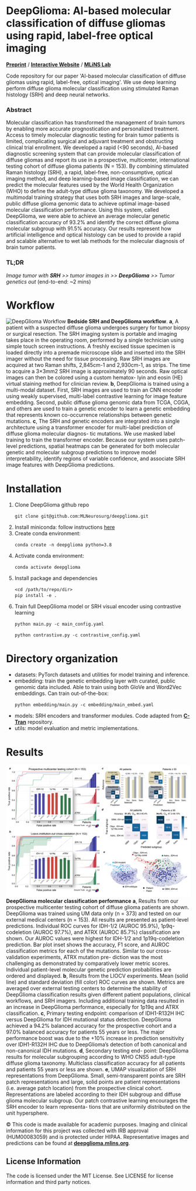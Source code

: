 # DeepGlioma: AI-based molecular classification of diffuse gliomas using rapid, label-free optical imaging

[**Preprint**](https://www.researchsquare.com/article/rs-1930236/v1) / [**Interactive Website**](https://deepglioma.mlins.org) / [**MLiNS Lab**](https://mlins.org)

Code repository for our paper 'AI-based molecular classification of diffuse gliomas using rapid, label-free, optical imaging'. We use deep learning perform diffuse glioma molecular classification using stimulated Raman histology (SRH) and deep neural networks. 


### Abstract
Molecular classification has transformed the management of brain tumors by enabling more accurate prognostication and personalized treatment. Access to timely molecular diagnostic testing for brain tumor patients is limited, complicating surgical and adjuvant treatment and obstructing clinical trial enrollment. We developed a rapid (<90 seconds), AI-based diagnostic screening system that can provide molecular classification of diffuse gliomas and report its use in a prospective, multicenter, international testing cohort of diffuse glioma patients (N = 153). By combining stimulated Raman histology (SRH), a rapid, label-free, non-consumptive, optical imaging method, and deep learning-based image classification, we can predict the molecular features used by the World Health Organization (WHO) to define the adult-type diffuse glioma taxonomy. We developed a multimodal training strategy that uses both SRH images and large-scale, public diffuse glioma genomic data to achieve optimal image-based molecular classification performance. Using this system, called DeepGlioma, we were able to achieve an average molecular genetic classification accuracy of 93.2% and identify the correct diffuse glioma molecular subgroup with 91.5% accuracy. Our results represent how artificial intelligence and optical histology can be used to provide a rapid and scalable alternative to wet lab methods for the molecular diagnosis of brain tumor patients.

### TL;DR
*Image tumor with **SRH** >> tumor images in >> **DeepGlioma** >> Tumor genetics out* (end-to-end: ~2 mins)


# Workflow
![DeepGlioma Workflow](/figures/Figure_1_workflow-01.png)
**Bedside SRH and DeepGlioma workflow**. **a**, A patient with a suspected diffuse
glioma undergoes surgery for tumor biopsy or surgical resection. The SRH imaging system
is portable and imaging takes place in the operating room, performed by a single technician
using simple touch screen instructions. A freshly excised tissue specimen is loaded directly
into a premade microscope slide and inserted into the SRH imager without the need for
tissue processing. Raw SRH images are acquired at two Raman
shifts, 2,845cm-1 and 2,930cm-1, as strips. The time to acquire a 3×3mm2 SRH image is
approximately 90 seconds. Raw optical images can then be colored using a custom hematox-
lyin and eosin (HE) virtual staining method for clinician review. **b**, DeepGlioma is trained
using a multi-modal dataset. First, SRH images are used to train an CNN encoder using
weakly supervised, multi-label contrastive learning for image feature embedding. Second, public diffuse glioma genomic data from TCGA, CGGA, and others are used to train a genetic encoder to learn a genetic embedding
that represents known co-occurrence relationships between genetic mutations. **c**, The SRH and genetic encoders are integrated into a single architecture
using a transformer encoder for multi-label prediction of diffuse glioma molecular diagnos-
tic mutations. We use masked label training to train the transformer encoder. Because our system uses patch-level predictions, spatial heatmaps can be generated for both molecular genetic and molecular subgroup predictions to improve model
interpretability, identify regions of variable confidence, and associate SRH image features
with DeepGlioma predictions. 

# Installation

1. Clone DeepGlioma github repo
    ```console
    git clone git@github.com:MLNeurosurg/deepglioma.git
    ```
2. Install miniconda: follow instructions
    [here](https://docs.conda.io/en/latest/miniconda.html)
3. Create conda environment:  
    ```console
    conda create -n deepglioma python=3.8
    ```
4. Activate conda environment:  
    ```console
    conda activate deepglioma
    ```
5. Install package and dependencies  
    ```console
    <cd /path/to/repo/dir>
    pip install -e .
    ```
6. Train full DeepGlioma model or SRH visual encoder using contrastive learning
    ```console
    python main.py -c main_config.yaml
    ```
    ```console
    python contrastive.py -c contrastive_config.yaml
    ```

# Directory organization
- datasets: PyTorch datasets and utilities for model training and inference.
- embedding: train the genetic embedding layer with curated, public genomic data included. Able to train using both GloVe and Word2Vec embeddings. Can train out-of-the-box:
    ```console
    python embedding/main.py -c embedding/main_embed.yaml
    ```
- models: SRH encoders and transformer modules. Code adapted from [**C-Tran**](https://github.com/QData/C-Tran) repository.
- utils: model evaluation and metric implementations.



# Results
![DeepGlioma Workflow](/figures/Figure_2_results-01.png)
**DeepGlioma molecular classification performance**  **a**, Results from our
prospective multicenter testing cohort of diffuse glioma patients are shown. DeepGlioma
was trained using UM data only (n = 373) and tested on our external medical centers (n
= 153). All results are presented as patient-level predictions. Individual ROC curves for
IDH-1/2 (AUROC 95.9%), 1p9q-codeletion (AUROC 97.7%), and ATRX (AUROC 85.7%)
classification are shown. Our AUROC values were highest for IDH-1/2 and 1p19q-codeletion
prediction. Bar plot inset shows the accuracy, F1 score, and AUROC classification metrics
for each of the mutations. Similar to our cross-validation experiments, ATRX mutation pre-
diction was the most challenging as demonstrated by comparatively lower metric scores.
Individual patient-level molecular genetic prediction probabilities are ordered and displayed.
**b**, Results from the LIOCV experiments. Mean (solid line) and standard deviation (fill color)
ROC curves are shown. Metrics are averaged over external testing centers to determine
the stability of DeepGlioma classification results given different patient populations, clinical
workflows, and SRH imagers. Including additional training data resulted in an increase in
DeepGlioma performance, especially for 1p19q and ATRX classification. **c**, Primary testing
endpoint: comparison of IDH1-R132H IHC versus DeepGlioma for IDH mutational status
detection. DeepGlioma achieved a 94.2% balanced accuracy for the prospective cohort and a
97.0% balanced accuracy for patients 55 years or less. The major performance boost was due
to the +10% increase in prediction sensitivity over IDH1-R132H IHC due to DeepGlioma’s
detection of both canonical and non-canonical IDH mutations. **d**, Secondary testing end-
point: DeepGlioma results for molecular subgrouping according to WHO CNS5 adult-type
diffuse glioma taxonomy. Multiclass classification accuracy for all patients and patients 55
years or less are shown. **e**, UMAP visualization of SRH representations from DeepGlioma.
Small, semi-transparent points are SRH patch representations and large, solid points are
patient representations (i.e. average patch location) from the prospective clinical cohort.
Representations are labeled according to their IDH subgroup and diffuse glioma molecular
subgroup. Our patch contrastive learning encourages the SRH encoder to learn representa-
tions that are uniformily distributed on the unit hypersphere.


© This code is made available for academic purposes. Imaging and clinical information for this project was collected with IRB approval (HUM00083059) and is protected under HIPAA. Representative images and predictions can be found at [**deepglioma.mlins.org**](https://deepglioma.mlins.org).


## License Information
The code is licensed under the MIT License.
See LICENSE for license information and third party notices.